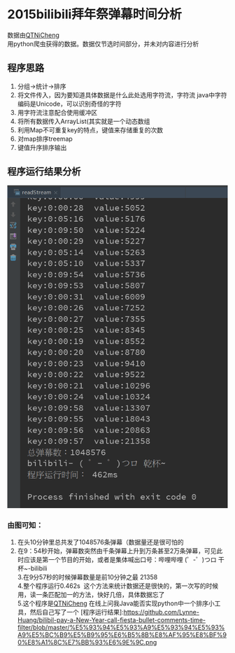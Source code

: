 # 2015bilibili拜年祭弹幕时间分析

数据由[QTNiCheng](https://github.com/QTNiCheng/bilibili_danmu "项目地址")  <br/>
用python爬虫获得的数据。数据仅节选时间部分，并未对内容进行分析

 ## 程序思路
 1. 分组->统计->排序<br>
 2. 将文件传入，因为要知道具体数据是什么此处选用字符流，字符流 java中字符编码是Unicode，可以识别奇怪的字符<br>
 3. 用字符流注意配合使用缓冲区<br>
 4. 将所有数据传入ArrayList(其实就是一个动态数组<br>
 5. 利用Map不可重复key的特点，键值来存储重复的次数<br>
 6. 对map排序treemap<br>
 7. 键值升序排序输出<br>
 
## 程序运行结果分析

![程序运行结果](https://github.com/Lynne-Huang/bilibil-pay-a-New-Year-call-fiesta-bullet-comments-time-filter/blob/master/哔哩哔哩弹幕测试运行结果.png "运行结果")
### 由图可知：
 1. 在头10分钟里总共发了1048576条弹幕（数据量还是很可怕的<br>
 2. 在9：54秒开始，弹幕数突然由千条弹幕上升到万条甚至2万条弹幕，可见此时应该是第一个节目的开始，或者是集体喊出口号：哔哩哔哩 (゜-゜)つロ 干杯~-bilibili<br>
 3.在9分57秒的时候弹幕数量是前10分钟之最 21358<br>
 4.整个程序运行0.462s  这个方法来统计数据还是很快的，第一次写的时候用，读一条匹配加一的方法，快好几倍，具体数据忘了<br>
 5.这个程序是[QTNiCheng](https://github.com/QTNiCheng "GitHub地址") 在线上问我Java能否实现python中一个排序小工具，然后自己写了一个
[程序运行结果]:https://github.com/Lynne-Huang/bilibil-pay-a-New-Year-call-fiesta-bullet-comments-time-filter/blob/master/%E5%93%94%E5%93%A9%E5%93%94%E5%93%A9%E5%BC%B9%E5%B9%95%E6%B5%8B%E8%AF%95%E8%BF%90%E8%A1%8C%E7%BB%93%E6%9E%9C.png

